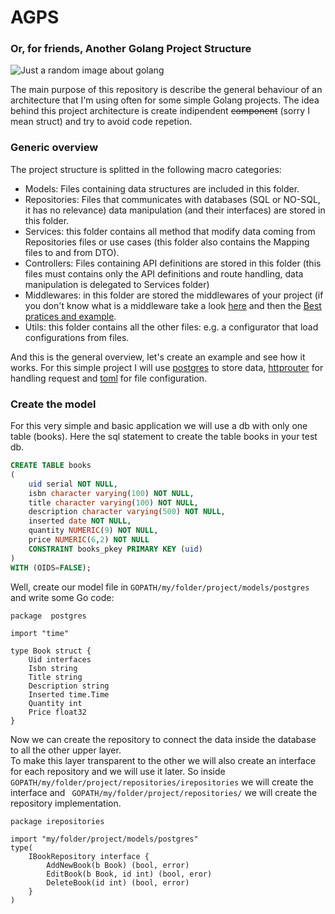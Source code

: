 # AGPS
### Or, for  friends, Another Golang Project Structure
![Just a random image about golang](https://talks.golang.org/2013/advconc/race.png)

The main purpose of this repository is describe the general behaviour of an architecture that I'm using often for some simple Golang projects.
The idea behind this project architecture is create indipendent ~~component~~ (sorry I mean struct) and try to avoid code repetion. 

### Generic overview
The project structure is splitted in the following macro categories: 

 - Models: Files containing data structures are included in this folder.
 - Repositories: Files that communicates with databases (SQL or NO-SQL, it has no relevance) data manipulation (and their interfaces) are stored in this folder.
 - Services: this folder contains all method that modify data coming from Repositories files or use cases (this folder also contains the Mapping files to and from DTO).
 - Controllers: Files containing API definitions are stored in this folder (this files must contains only the API definitions and route handling, data manipulation is delegated to Services folder)
 - Middlewares: in this folder are stored the middlewares of your project (if you don't know what is a middleware take a look [here](https://en.wikipedia.org/wiki/Middleware) and then the [Best pratices and example](https://www.nicolasmerouze.com/middlewares-golang-best-practices-examples/).
 - Utils: this folder contains all the other files: e.g. a configurator that load configurations from files.

And this is the general overview, let's create an example and see how it works.
For this simple project I will use [postgres](github.com/lib/pq) to store data, [httprouter](https://github.com/julienschmidt/httprouter) for handling request and [toml](https://github.com/BurntSushi/toml) for file configuration.

### **Create the model**
For this very simple and basic application we will use a db with only one table (books).
Here the sql statement to create the table books in your test db.
```SQL
CREATE TABLE books
(
    uid serial NOT NULL,
    isbn character varying(100) NOT NULL,
    title character varying(100) NOT NULL,
    description character varying(500) NOT NULL,
    inserted date NOT NULL,
    quantity NUMERIC(9) NOT NULL,
    price NUMERIC(6,2) NOT NULL
    CONSTRAINT books_pkey PRIMARY KEY (uid)
)
WITH (OIDS=FALSE);
```
Well, create our model file in ```GOPATH/my/folder/project/models/postgres``` and write some Go code:
```Golang
package  postgres

import "time"

type Book struct {
    Uid interfaces
    Isbn string
    Title string
    Description string
    Inserted time.Time
    Quantity int 
    Price float32
}
```
Now we can create the repository to connect the data inside the database to all the other upper layer.  
To make this layer transparent to the other we will also create an interface for each repository and we will use it later.
So inside ``` GOPATH/my/folder/project/repositories/irepositories``` we will create the interface and ``` GOPATH/my/folder/project/repositories/``` we will create the repository implementation.

```Golang
package irepositories

import "my/folder/project/models/postgres"
type(
    IBookRepository interface {
        AddNewBook(b Book) (bool, error)
        EditBook(b Book, id int) (bool, eror)
        DeleteBook(id int) (bool, error)
    }
)
```